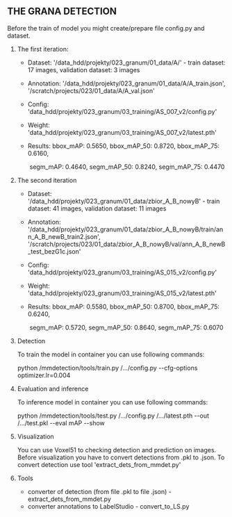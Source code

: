 ## **THE GRANA DETECTION**

Before the train of model you might create/prepare file config.py and dataset. 

1. The first iteration:

   - Dataset: '/data_hdd/projekty/023_granum/01_data/A/' - train dataset: 17 images, validation dataset: 3 images

   - Annotation: '/data_hdd/projekty/023_granum/01_data/A/A_train.json', '/scratch/projects/023/01_data/A/A_val.json'

   - Config: 'data_hdd/projekty/023_granum/03_training/AS_007_v2/config.py'

   - Weight: 'data_hdd/projekty/023_granum/03_training/AS_007_v2/latest.pth'

   - Results: bbox_mAP: 0.5650, bbox_mAP_50: 0.8720, bbox_mAP_75: 0.6160,  

     ​			 segm_mAP: 0.4640, segm_mAP_50: 0.8240, segm_mAP_75: 0.4470

2. The second iteration

   - Dataset: '/data_hdd/projekty/023_granum/01_data/zbior_A_B_nowyB' - train dataset: 41 images, validation dataset: 11 images

   - Annotation: '/data_hdd/projekty/023_granum/01_data/zbior_A_B_nowyB/train/ann_A_B_newB_train2.json', '/scratch/projects/023/01_data/zbior_A_B_nowyB/val/ann_A_B_newB_test_bezG1c.json'

   - Config: 'data_hdd/projekty/023_granum/03_training/AS_015_v2/config.py'

   - Weight: 'data_hdd/projekty/023_granum/03_training/AS_015_v2/latest.pth'

   - Results: bbox_mAP: 0.5580, bbox_mAP_50: 0.8700, bbox_mAP_75: 0.6240,  

     ​			 segm_mAP: 0.5720, segm_mAP_50: 0.8640, segm_mAP_75: 0.6070

3. Detection

   To train the model in container you can use following commands:

   python /mmdetection/tools/train.py /.../config.py --cfg-options optimizer.lr=0.004

4. Evaluation and inference 

   To inference model in container you can use following commands:

   python /mmdetection/tools/test.py /.../config.py /.../latest.pth --out /.../test.pkl --eval mAP --show

5. Visualization

   You can use Voxel51 to checking detection and prediction on images. Before visualization you have to convert detections from .pkl to .json. To convert detection use tool 'extract_dets_from_mmdet.py'

6. Tools

   - converter of detection (from file .pkl to file .json) - extract_dets_from_mmdet.py
   - converter annotations to LabelStudio - convert_to_LS.py

   

